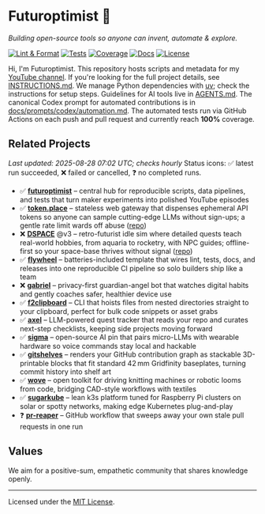 # Futuroptimist 👋

*Building open-source tools so anyone can invent, automate & explore.*

[![Lint & Format](https://img.shields.io/github/actions/workflow/status/futuroptimist/futuroptimist/.github/workflows/01-lint-format.yml?label=lint%20%26%20format)](https://github.com/futuroptimist/futuroptimist/actions/workflows/01-lint-format.yml)
[![Tests](https://img.shields.io/github/actions/workflow/status/futuroptimist/futuroptimist/.github/workflows/02-tests.yml?label=tests)](https://github.com/futuroptimist/futuroptimist/actions/workflows/02-tests.yml)
[![Coverage](https://codecov.io/gh/futuroptimist/futuroptimist/branch/main/graph/badge.svg)](https://app.codecov.io/gh/futuroptimist/futuroptimist/branch/main)
[![Docs](https://img.shields.io/github/actions/workflow/status/futuroptimist/futuroptimist/.github/workflows/03-docs.yml?label=docs)](https://github.com/futuroptimist/futuroptimist/actions/workflows/03-docs.yml)
[![License](https://img.shields.io/github/license/futuroptimist/futuroptimist)](LICENSE)

Hi, I'm Futuroptimist. This repository hosts scripts and metadata for my
[YouTube channel](https://www.youtube.com/@futuroptimist).
If you're looking for the full project details, see
[INSTRUCTIONS.md](INSTRUCTIONS.md). We manage Python dependencies with
[uv](https://docs.astral.sh/uv/); check the instructions for setup steps.
Guidelines for AI tools live in [AGENTS.md](AGENTS.md).
The canonical Codex prompt for automated contributions is in
[docs/prompts/codex/automation.md](docs/prompts/codex/automation.md).
The automated tests run via GitHub Actions on each push and pull request and currently
reach **100%** coverage.

## Related Projects
_Last updated: 2025-08-28 07:02 UTC; checks hourly_
Status icons: ✅ latest run succeeded, ❌ failed or cancelled, ❓ no completed runs.

- ✅ **[futuroptimist](https://github.com/futuroptimist/futuroptimist)** – central hub for
  reproducible scripts, data pipelines, and tests that turn maker experiments into
  polished YouTube episodes
- ✅ **[token.place](https://token.place)** – stateless web gateway that dispenses ephemeral
  API tokens so anyone can sample cutting-edge LLMs without sign-ups; a gentle rate
  limit wards off abuse ([repo](https://github.com/futuroptimist/token.place))
- ❌ **[DSPACE](https://democratized.space)** @v3 – retro-futurist idle sim where detailed
  quests teach real-world hobbies, from aquaria to rocketry, with NPC guides;
  offline-first so your space-base thrives without signal
  ([repo](https://github.com/democratizedspace/dspace/tree/v3))
- ✅ **[flywheel](https://github.com/futuroptimist/flywheel)** – batteries-included template
  that wires lint, tests, docs, and releases into one reproducible CI pipeline so
  solo builders ship like a team
- ❌ **[gabriel](https://github.com/futuroptimist/gabriel)** – privacy-first guardian-angel bot
  that watches digital habits and gently coaches safer, healthier device use
- ✅ **[f2clipboard](https://github.com/futuroptimist/f2clipboard)** – CLI that hoists files from
  nested directories straight to your clipboard, perfect for bulk code snippets
  or asset grabs
- ✅ **[axel](https://github.com/futuroptimist/axel)** – LLM-powered quest tracker that reads
  your repo and curates next-step checklists, keeping side projects moving forward
- ✅ **[sigma](https://github.com/futuroptimist/sigma)** – open-source AI pin that pairs
  micro-LLMs with wearable hardware so voice commands stay local and hackable
- ✅ **[gitshelves](https://github.com/futuroptimist/gitshelves)** – renders your GitHub
  contribution graph as stackable 3D-printable blocks that fit standard 42 mm
  Gridfinity baseplates, turning commit history into shelf art
- ✅ **[wove](https://github.com/futuroptimist/wove)** – open toolkit for driving knitting
  machines or robotic looms from code, bridging CAD-style workflows with
  textiles
- ✅ **[sugarkube](https://github.com/futuroptimist/sugarkube)** – lean k3s platform tuned for
  Raspberry Pi clusters on solar or spotty networks, making edge Kubernetes
  plug-and-play
- ❓ **[pr-reaper](https://github.com/futuroptimist/pr-reaper)** – GitHub workflow that
  sweeps away your own stale pull requests in one run

## Values

We aim for a positive-sum, empathetic community that shares knowledge openly.

---

Licensed under the [MIT License](LICENSE).
